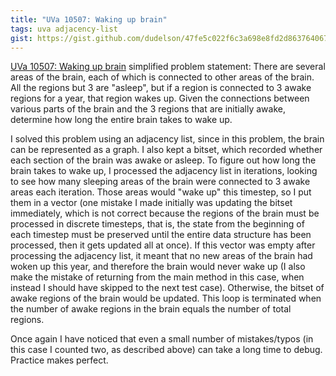 ```yaml
---
title: "UVa 10507: Waking up brain"
tags: uva adjacency-list
gist: https://gist.github.com/dudelson/47fe5c022f6c3a698e8fd2d863764067
---
```

[UVa 10507: Waking up brain](https://uva.onlinejudge.org/external/105/p10507.pdf) simplified problem statement: There are several areas of the brain, each of which is connected to other areas of the brain. All the regions but 3 are "asleep", but if a region is connected to 3 awake regions for a year, that region wakes up. Given the connections between various parts of the brain and the 3 regions that are initially awake, determine how long the entire brain takes to wake up.
<!--more-->
I solved this problem using an adjacency list, since in this problem, the brain can be represented as a graph. I also kept a bitset, which recorded whether each section of the brain was awake or asleep. To figure out how long the brain takes to wake up, I processed the adjacency list in iterations, looking to see how many sleeping areas of the brain were connected to 3 awake areas each iteration. Those areas would "wake up" this timestep, so I put them in a vector (one mistake I made initially was updating the bitset immediately, which is not correct because the regions of the brain must be processed in discrete timesteps, that is, the state from the beginning of each timestep must be preserved until the entire data structure has been processed, then it gets updated all at once). If this vector was empty after processing the adjacency list, it meant that no new areas of the brain had woken up this year, and therefore the brain would never wake up (I also make the mistake of returning from the main method in this case, when instead I should have skipped to the next test case). Otherwise, the bitset of awake regions of the brain would be updated. This loop is terminated when the number of awake regions in the brain equals the number of total regions.

Once again I have noticed that even a small number of mistakes/typos (in this case I counted two, as described above) can take a long time to debug. Practice makes perfect.
